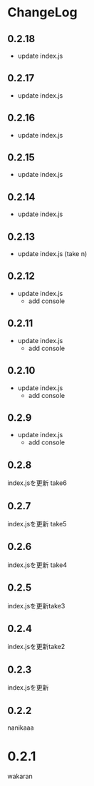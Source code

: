 # ChangeLog

## 0.2.18
* update index.js

## 0.2.17
* update index.js

## 0.2.16
* update index.js

## 0.2.15
* update index.js

## 0.2.14
* update index.js

## 0.2.13
* update index.js (take n)

## 0.2.12
* update index.js
  * add console

## 0.2.11
* update index.js
  * add console

## 0.2.10
* update index.js
  * add console

## 0.2.9
* update index.js
  * add console

## 0.2.8
index.jsを更新 take6

## 0.2.7
index.jsを更新 take5

## 0.2.6
index.jsを更新 take4

## 0.2.5
index.jsを更新take3

## 0.2.4
index.jsを更新take2

## 0.2.3
index.jsを更新

## 0.2.2
nanikaaa

# 0.2.1
wakaran

